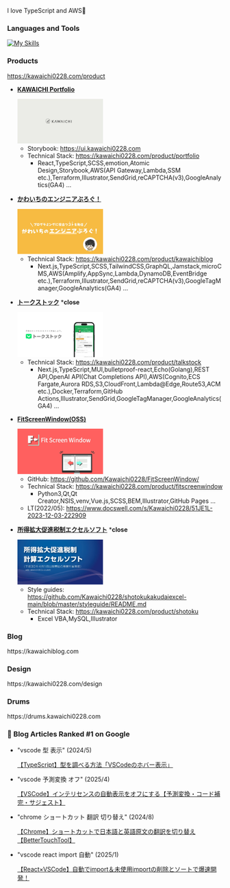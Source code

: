 I love TypeScript and AWS🥰

<h3 align="left">Languages and Tools</h3>

[![My Skills](https://skillicons.dev/icons?i=react,nextjs,vue,sass,ts,go,express,graphql,mysql,aws,terraform,docker,githubactions,py,ai,ps&perline=8)](https://skillicons.dev)

<h3 align="left">Products</h3>

https://kawaichi0228.com/product

- [**KAWAICHI Portfolio**](https://kawaichi0228.com/)

  <a href="https://kawaichi0228.com/">
    <img src="assets/kawaichi-portfolio.webp" alt="KAWAICHI Portfolio" width="200">
  </a>

  - Storybook: https://ui.kawaichi0228.com
  - Technical Stack: https://kawaichi0228.com/product/portfolio
    - React,TypeScript,SCSS,emotion,Atomic Design,Storybook,AWS(API Gateway,Lambda,SSM etc.),Terraform,Illustrator,SendGrid,reCAPTCHA(v3),GoogleAnalytics(GA4) ...

- [**かわいちのエンジニアぶろぐ！**](https://kawaichiblog.com/)

  <a href="https://kawaichiblog.com/">
    <img src="assets/kawaichi-blog.webp" alt="KAWAICHI Blog" width="200">
  </a>
  
  - Technical Stack: https://kawaichi0228.com/product/kawaichiblog
    - Next.js,TypeScript,SCSS,TailwindCSS,GraphQL,Jamstack,microCMS,AWS(Amplify,AppSync,Lambda,DynamoDB,EventBridge etc.),Terraform,Illustrator,SendGrid,reCAPTCHA(v3),GoogleTagManager,GoogleAnalytics(GA4) ...

- [**トークストック**](https://www.talkstock.jp/) ***close**
  
  <a href="https://www.talkstock.jp/">
    <img src="assets/talkstock.webp" alt="TalkStock" width="200">
  </a>

  - Technical Stack: https://kawaichi0228.com/product/talkstock
    - Next.js,TypeScript,MUI,bulletproof-react,Echo(Golang),REST API,OpenAI API(Chat Completions API),AWS(Cognito,ECS Fargate,Aurora RDS,S3,CloudFront,Lambda@Edge,Route53,ACM etc.),Docker,Terraform,GitHub Actions,Illustrator,SendGrid,GoogleTagManager,GoogleAnalytics(GA4) ...
  
- [**FitScreenWindow(OSS)**](https://fitscreenwindow.com/)

  <a href="https://fitscreenwindow.com/">
    <img src="assets/fitscreenwindow.webp" alt="FitScreenWindow" width="200">
  </a>

  - GitHub: https://github.com/Kawaichi0228/FitScreenWindow/
  - Technical Stack: https://kawaichi0228.com/product/fitscreenwindow
    - Python3,Qt,Qt Creator,NSIS,venv,Vue.js,SCSS,BEM,Illustrator,GitHub Pages ...
  - LT(2022/05): https://www.docswell.com/s/Kawaichi0228/51JE1L-2023-12-03-222909

- [**所得拡大促進税制エクセルソフト**](https://github.com/Kawaichi0228/shotokukakudaiexcel-main/) ***close**

  <a href="https://github.com/Kawaichi0228/shotokukakudaiexcel-main/">
    <img src="assets/shotoku.webp" alt="所得拡大促進税制エクセルソフト" width="200">
  </a>
  
  - Style guides: https://github.com/Kawaichi0228/shotokukakudaiexcel-main/blob/master/styleguide/README.md
  - Technical Stack: https://kawaichi0228.com/product/shotoku
    - Excel VBA,MySQL,Illustrator

<h3 align="left">Blog</h3>
https://kawaichiblog.com

<h3 align="left">Design</h3>
https://kawaichi0228.com/design

<h3 align="left">Drums</h3>
https://drums.kawaichi0228.com

<h3 align="left">👑 Blog Articles Ranked #1 on Google</h3>

- "vscode 型 表示" (2024/5)
  
  [【TypeScript】型を調べる方法「VSCodeのホバー表示」](https://kawaichiblog.com/blog/yr2wzlvn2)

- "vscode 予測変換 オフ" (2025/4)
  
  [【VSCode】インテリセンスの自動表示をオフにする【予測変換・コード補完・サジェスト】](https://kawaichiblog.com/blog/auto-intellisense-off)

- "chrome ショートカット 翻訳 切り替え" (2024/8)
  
  [【Chrome】ショートカットで日本語と英語原文の翻訳を切り替え【BetterTouchTool】](https://kawaichiblog.com/blog/btt-translated-into-japanese)

- "vscode react import 自動" (2025/1)
  
  [【React×VSCode】自動でimport＆未使用importの削除とソートで爆速開発！](https://www.kawaichiblog.com/blog/ej-gewz8edl8)
